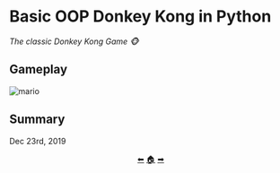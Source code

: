 # Basic OOP Donkey Kong in Python

*The classic Donkey Kong Game 🐵*

## Gameplay

![mario](https://user-images.githubusercontent.com/40824677/144234452-1523a412-b22f-4728-9b84-c6ff185cc903.gif)

## Summary

Dec 23rd, 2019

<p align="center">
  <a href="https://github.com/madebypixel02/Python-Weekly-Exercises-2019">&#11013;</a>
  <a href="https://github.com/madebypixel02/Uc3m-Projectss">&#127968;</a>
  <a href="https://github.com/madebypixel02/Amazon-Management-Simulation-in-Python">&#10145;</a>
</p>
